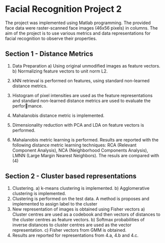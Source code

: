 # Facial Recognition Project 2
The project was implemented using Matlab programming. The provided face data were raster-scanned face images (46x56 pixels) in columns.
The aim of the project is to use various metrics and data representations for facial recognition to observe their properties.

## Section 1 - Distance Metrics 
1) Data Preparation 
a) Using original unmodified images as feature vectors.
b) Normalizing feature vectors to unit norm L2.

2) kNN retrieval is performed on features, using standard non-learned distance metrics.
3) Histogram of pixel intensities are used as the feature representations and standard non-learned distance metrics are used to evaluate the performance.
4) Mahalanobis distance metric is implemented.
5) Dimensionality reduction with PCA and LDA on feature
vectors is performed.
6) Mahalanobis metric learning is performed. Results are reported with the following distance metric learning techniques: RCA
(Relevant Component Analysis), NCA (Neighborhood Components Analysis), LMNN
(Large Margin Nearest Neighbors). The resuls are compared with (4)


## Section 2 - Cluster based representations
1) Clustering.
a) k-means clustering is implemented.
b) Agglomerative clustering is implemented.
2) Clustering is performed on the test data. A method is proposes and implemented to assign label to the cluster
3) New representation of images is obtained using Fisher vectors
a) Cluster centres are used as a codebook and then vectors of distances to the cluster centres as
feature vectors.
b) Softmax probabilities of inverse distances to cluster centres are used as the vector representation.
c) Fisher vectors from GMM is obtained.
4) Results are reported for representations from 4.a, 4.b and 4.c.

